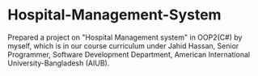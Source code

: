 # Hospital-Management-System
Prepared a project on "Hospital Management system" in OOP2(C#) by myself, which is in our course curriculum under Jahid Hassan, Senior Programmer, Software Development Department, American International University-Bangladesh (AIUB).
